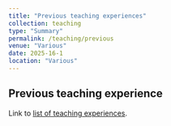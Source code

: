 ```yaml
---
title: "Previous teaching experiences"
collection: teaching
type: "Summary"
permalink: /teaching/previous
venue: "Various"
date: 2025-16-1
location: "Various"
---
```


## Previous teaching experience

<div class="wordwrap">Link to <a href="https://stephandoc.github.io/files/teaching.pdf">list of teaching experiences</a>. </div>

